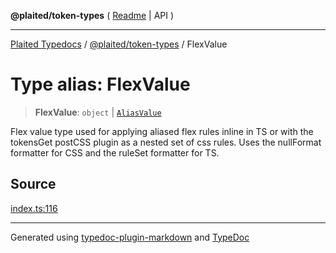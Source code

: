 **@plaited/token-types** ( [Readme](../README.md) \| API )

***

[Plaited Typedocs](../../../modules.md) / [@plaited/token-types](../modules.md) / FlexValue

# Type alias: FlexValue

> **FlexValue**: `object` \| [`AliasValue`](AliasValue.md)

Flex value type used for applying aliased flex rules inline in TS or
with the tokensGet postCSS plugin as a nested set of css rules.
Uses the nullFormat formatter for CSS and the ruleSet formatter for TS.

## Source

[index.ts:116](https://github.com/plaited/plaited/blob/b151218/libs/token-types/src/index.ts#L116)

***

Generated using [typedoc-plugin-markdown](https://www.npmjs.com/package/typedoc-plugin-markdown) and [TypeDoc](https://typedoc.org/)
